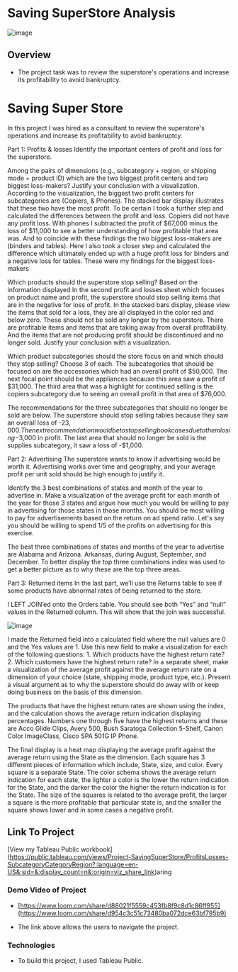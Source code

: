 # Saving SuperStore Analysis
![image](https://github.com/Mr-DinoBlack/Data_projects_TripleTen/assets/164646396/47655fae-8cc6-4117-9a64-4c13666d03f8)




## Overview
* The project task was to review the superstore's operations and increase its profitability to avoid bankruptcy.
# Saving Super Store

In this project I was hired as a consultant to review the superstore's operations and increase its profitability to avoid
bankruptcy.

Part 1: Profits & losses
Identify the important centers of profit and loss for the superstore.

Among the pairs of dimensions (e.g., subcategory + region, or shipping mode + product ID) which are the two biggest profit centers and two biggest loss-makers? Justify your conclusion with a visualization. According to the visualization, the biggest two profit centers for subcategories are (Copiers,  & Phones). The stacked bar display illustrates that these two have the most profit. To be certain I took a further step and calculated the differences between the profit and loss. Copiers did not have any profit loss. With phones I subtracted the profit of $67,000 minus the loss of $11,000 to see a better understanding of how profitable that area was. And to coincide with these findings the two biggest loss-makers are (binders and tables). Here I also took a closer step and calculated the difference which ultimately ended up with a huge profit loss for binders and a negative loss for tables. These were my findings for the biggest loss-makers


Which products should the superstore stop selling? Based on the information displayed In the second profit and losses sheet which focuses on product name and profit, the superstore should stop selling items that are in the negative for loss of profit. In the stacked bars display, please view the items that sold for a loss, they are all displayed in the color red and below zero. These should not be sold any longer by the superstore. There are profitable items and items that are taking away from overall profitability. And the items that are not producing profit should be discontinued and no longer sold. Justify your conclusion with a visualization.

Which product subcategories should the store focus on and which should they stop selling? Choose 3 of each. The subcategories that should be focused on are the accessories which had an overall profit of $50,000. The next focal point should be the appliances because this area saw a profit of $31,000. The third area that was a highlight for continued selling is the copiers subcategory due to seeing an overall profit in that area of $76,000. 

The recommendations for the three subcategories that should no longer be sold are below. The superstore should stop selling tables because they saw an overall loss of -$23,000. The next recommendation would be to stop selling bookcases due to them losing -$3,000 in profit. The last area that should no longer be sold is the supplies subcategory, it saw a loss of -$1,000.


Part 2: Advertising
The superstore wants to know if advertising would be worth it. Advertising works over time and geography, and your average profit per unit sold should be high enough to justify it.

Identify the 3 best combinations of states and month of the year to advertise in. Make a visualization of the average profit for each month of the year for those 3 states and argue how much you would be willing to pay in advertising for those states in those months.
You should be most willing to pay for advertisements based on the return on ad spend ratio. Let's say you should be willing to spend 1/5 of the profits on advertising for this exercise.

The best three combinations of states and months of the year to advertise are Alabama and Arizona. Arkansas, during August, September, and December. To better display the top three combinations index was used to get a better picture as to why these are the top three areas.


Part 3: Returned items
In the last part, we’ll use the Returns table to see if some products have abnormal rates of being returned to the store.

I LEFT JOIN’ed onto the Orders table. You should see both “Yes” and “null” values in the Returned column. This will show that the join was successful.

![image](https://github.com/Mr-DinoBlack/Data_projects_TripleTen/assets/164646396/9a335478-6bf8-4c69-9c55-1471a71b27d4)


I made the Returned field into a calculated field where the null values are 0 and the Yes values are 1.
Use this new field to make a visualization for each of the following questions: 1. Which products have the highest return rate? 2. Which customers have the highest return rate?
In a separate sheet, make a visualization of the average profit against the average return rate on a dimension of your choice (state, shipping mode, product type, etc.). Present a visual argument as to why the superstore should do away with or keep doing business on the basis of this dimension.

The products that have the highest return rates are shown using the index, and the calculation shows the average return indication displaying percentages. Numbers one through five have the highest returns and these are Acco Glide Clips, Avery 500, Bush Saratoga Collection 5-Shelf, Canon Color ImageClass, Cisco SPA 501G IP Phone.

The final display is a heat map displaying the average profit against the average return using the State as the dimension. Each square has 3 different pieces of information which include, State, size, and color. Every square is a separate State. The color schema shows the average return indication for each state, the lighter a color is the lower the return indication for the State, and the darker the color the higher the return indication is for the State. The size of the squares is related to the average profit, the larger a square is the more profitable that particular state is, and the smaller the square shows lower and in some cases a negative profit.


## Link To Project

[View my Tableau Public workbook]
(https://public.tableau.com/views/Project-SavingSuperStore/ProfitsLosses-SubcategoryCategoryRegion?:language=en-US&:sid=&:display_count=n&:origin=viz_share_link)aring

### Demo Video of Project 
* [https://www.loom.com/share/d88021f5559c453fb8f9c8d1c86ff955](https://www.loom.com/share/d954c3c51c73480ba072dce63bf795b9)

* The link above allows the users to navigate the project.



### Technologies
* To build this project, I used Tableau Public. 
